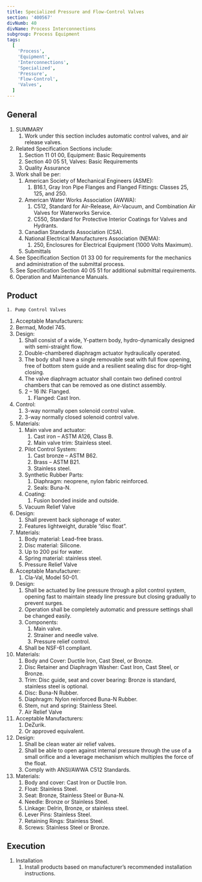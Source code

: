 ```yaml
---
title: Specialized Pressure and Flow-Control Valves
section: '400567'
divNumb: 40
divName: Process Interconnections
subgroup: Process Equipment
tags:
  [
    'Process',
    'Equipment',
    'Interconnections',
    'Specialized',
    'Pressure',
    'Flow-Control',
    'Valves',
  ]
---
```


## General

1. SUMMARY
   1. Work under this section includes automatic control valves, and air release valves.
2. Related Specification Sections include:
   1. Section 11 01 00, Equipment: Basic Requirements
   2. Section 40 05 51, Valves: Basic Requirements
   3. Quality Assurance
3. Work shall be per:
   1. American Society of Mechanical Engineers (ASME):
      1. B16.1, Gray Iron Pipe Flanges and Flanged Fittings: Classes 25, 125, and 250.
   2. American Water Works Association (AWWA):
      1. C512, Standard for Air-Release, Air-Vacuum, and Combination Air Valves for Waterworks Service.
      2. C550, Standard for Protective Interior Coatings for Valves and Hydrants.
   3. Canadian Standards Association (CSA).
   4. National Electrical Manufacturers Association (NEMA):
      1. 250, Enclosures for Electrical Equipment (1000 Volts Maximum).
   5. Submittals
4. See Specification Section 01 33 00 for requirements for the mechanics and administration of the submittal process.
5. See Specification Section 40 05 51 for additional submittal requirements.
6. Operation and Maintenance Manuals.

## Product

    1. Pump Control Valves

1. Acceptable Manufacturers:
1. Bermad, Model 745.
1. Design:
   1. Shall consist of a wide, Y-pattern body, hydro-dynamically designed with semi-straight flow.
   2. Double-chambered diaphragm actuator hydraulically operated.
   3. The body shall have a single removable seat with full flow opening, free of bottom stem guide and a resilient sealing disc for drop-tight closing.
   4. The valve diaphragm actuator shall contain two defined control chambers that can be removed as one distinct assembly.
   5. 2 – 16 IN: Flanged.
      1. Flanged: Cast Iron.
1. Control:
   1. 3-way normally open solenoid control valve.
   2. 3-way normally closed solenoid control valve.
1. Materials:
   1. Main valve and actuator:
      1. Cast iron – ASTM A126, Class B.
      2. Main valve trim: Stainless steel.
   2. Pilot Control System:
      1. Cast bronze – ASTM B62.
      2. Brass – ASTM B21.
      3. Stainless steel.
   3. Synthetic Rubber Parts:
      1. Diaphragm: neoprene, nylon fabric reinforced.
      2. Seals: Buna-N.
   4. Coating:
      1. Fusion bonded inside and outside.
   5. Vacuum Relief Valve
1. Design:
   1. Shall prevent back siphonage of water.
   2. Features lightweight, durable “disc float”.
1. Materials:
   1. Body material: Lead-free brass.
   2. Disc material: Silicone.
   3. Up to 200 psi for water.
   4. Spring material: stainless steel.
   5. Pressure Relief Valve
1. Acceptable Manufacturer:
   1. Cla-Val, Model 50-01.
1. Design:
   1. Shall be actuated by line pressure through a pilot control system, opening fast to maintain steady line pressure but closing gradually to prevent surges.
   2. Operation shall be completely automatic and pressure settings shall be changed easily.
   3. Components:
      1. Main valve.
      2. Strainer and needle valve.
      3. Pressure relief control.
   4. Shall be NSF-61 compliant.
1. Materials:
   1. Body and Cover: Ductile Iron, Cast Steel, or Bronze.
   2. Disc Retainer and Diaphragm Washer: Cast Iron, Cast Steel, or Bronze.
   3. Trim: Disc guide, seat and cover bearing: Bronze is standard, stainless steel is optional.
   4. Disc: Buna-N Rubber.
   5. Diaphragm: Nylon reinforced Buna-N Rubber.
   6. Stem, nut and spring: Stainless Steel.
   7. Air Relief Valve
1. Acceptable Manufacturers:
   1. DeZurik.
   2. Or approved equivalent.
1. Design:
   1. Shall be clean water air relief valves.
   2. Shall be able to open against internal pressure through the use of a small orifice and a leverage mechanism which multiples the force of the float.
   3. Comply with ANSI/AWWA C512 Standards.
1. Materials:
   1. Body and cover: Cast Iron or Ductile Iron.
   2. Float: Stainless Steel.
   3. Seat: Bronze, Stainless Steel or Buna-N.
   4. Needle: Bronze or Stainless Steel.
   5. Linkage: Delrin, Bronze, or stainless steel.
   6. Lever Pins: Stainless Steel.
   7. Retaining Rings: Stainless Steel.
   8. Screws: Stainless Steel or Bronze.

## Execution

1. Installation
   1. Install products based on manufacturer’s recommended installation instructions.
